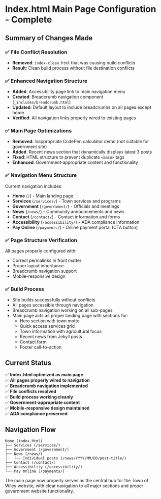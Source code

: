 # Index.html Main Page Configuration - Complete

## Summary of Changes Made

### ✅ File Conflict Resolution
- **Removed**: `index-clean.html` that was causing build conflicts
- **Result**: Clean build process without file destination conflicts

### ✅ Enhanced Navigation Structure
- **Added**: Accessibility page link to main navigation menu
- **Created**: Breadcrumb navigation component (`_includes/breadcrumb.html`)
- **Updated**: Default layout to include breadcrumbs on all pages except home
- **Verified**: All navigation links properly wired to existing pages

### ✅ Main Page Optimizations
- **Removed**: Inappropriate CodePen calculator demo (not suitable for government site)
- **Added**: Recent news section that dynamically displays latest 3 posts
- **Fixed**: HTML structure to prevent duplicate `<main>` tags
- **Enhanced**: Government-appropriate content and functionality

### ✅ Navigation Menu Structure
Current navigation includes:
- **Home** (`/`) - Main landing page
- **Services** (`/services/`) - Town services and programs
- **Government** (`/government/`) - Officials and meetings
- **News** (`/news/`) - Community announcements and news
- **Contact** (`/contact/`) - Contact information and forms
- **Accessibility** (`/accessibility/`) - ADA compliance information
- **Pay Online** (`/payments/`) - Online payment portal (CTA button)

### ✅ Page Structure Verification
All pages properly configured with:
- Correct permalinks in front matter
- Proper layout inheritance
- Breadcrumb navigation support
- Mobile-responsive design

### ✅ Build Process
- Site builds successfully without conflicts
- All pages accessible through navigation
- Breadcrumb navigation working on all sub-pages
- Main page acts as proper landing page with sections for:
  - Hero section with town motto
  - Quick access services grid
  - Town information with agricultural focus
  - Recent news from Jekyll posts
  - Contact form
  - Footer call-to-action

## Current Status
✅ **Index.html optimized as main page**  
✅ **All pages properly wired to navigation**  
✅ **Breadcrumb navigation implemented**  
✅ **File conflicts resolved**  
✅ **Build process working cleanly**  
✅ **Government-appropriate content**  
✅ **Mobile-responsive design maintained**  
✅ **ADA compliance preserved**  

## Navigation Flow
```
Home (index.html)
├── Services (/services/)
├── Government (/government/)
├── News (/news/)
│   └── Individual posts (/news/YYYY/MM/DD/post-title/)
├── Contact (/contact/)
├── Accessibility (/accessibility/)
└── Pay Online (/payments/)
```

The main page now properly serves as the central hub for the Town of Wiley website, with clear navigation to all major sections and proper government website functionality.
